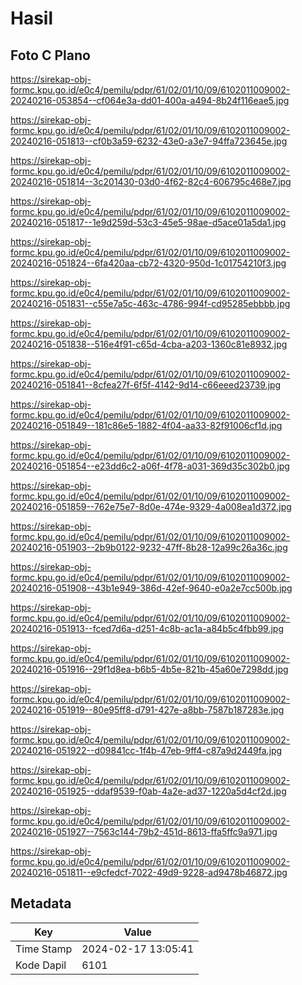 # Hasil

## Foto C Plano

https://sirekap-obj-formc.kpu.go.id/e0c4/pemilu/pdpr/61/02/01/10/09/6102011009002-20240216-053854--cf064e3a-dd01-400a-a494-8b24f116eae5.jpg

https://sirekap-obj-formc.kpu.go.id/e0c4/pemilu/pdpr/61/02/01/10/09/6102011009002-20240216-051813--cf0b3a59-6232-43e0-a3e7-94ffa723645e.jpg

https://sirekap-obj-formc.kpu.go.id/e0c4/pemilu/pdpr/61/02/01/10/09/6102011009002-20240216-051814--3c201430-03d0-4f62-82c4-606795c468e7.jpg

https://sirekap-obj-formc.kpu.go.id/e0c4/pemilu/pdpr/61/02/01/10/09/6102011009002-20240216-051817--1e9d259d-53c3-45e5-98ae-d5ace01a5da1.jpg

https://sirekap-obj-formc.kpu.go.id/e0c4/pemilu/pdpr/61/02/01/10/09/6102011009002-20240216-051824--6fa420aa-cb72-4320-950d-1c01754210f3.jpg

https://sirekap-obj-formc.kpu.go.id/e0c4/pemilu/pdpr/61/02/01/10/09/6102011009002-20240216-051831--c55e7a5c-463c-4786-994f-cd95285ebbbb.jpg

https://sirekap-obj-formc.kpu.go.id/e0c4/pemilu/pdpr/61/02/01/10/09/6102011009002-20240216-051838--516e4f91-c65d-4cba-a203-1360c81e8932.jpg

https://sirekap-obj-formc.kpu.go.id/e0c4/pemilu/pdpr/61/02/01/10/09/6102011009002-20240216-051841--8cfea27f-6f5f-4142-9d14-c66eeed23739.jpg

https://sirekap-obj-formc.kpu.go.id/e0c4/pemilu/pdpr/61/02/01/10/09/6102011009002-20240216-051849--181c86e5-1882-4f04-aa33-82f91006cf1d.jpg

https://sirekap-obj-formc.kpu.go.id/e0c4/pemilu/pdpr/61/02/01/10/09/6102011009002-20240216-051854--e23dd6c2-a06f-4f78-a031-369d35c302b0.jpg

https://sirekap-obj-formc.kpu.go.id/e0c4/pemilu/pdpr/61/02/01/10/09/6102011009002-20240216-051859--762e75e7-8d0e-474e-9329-4a008ea1d372.jpg

https://sirekap-obj-formc.kpu.go.id/e0c4/pemilu/pdpr/61/02/01/10/09/6102011009002-20240216-051903--2b9b0122-9232-47ff-8b28-12a99c26a36c.jpg

https://sirekap-obj-formc.kpu.go.id/e0c4/pemilu/pdpr/61/02/01/10/09/6102011009002-20240216-051908--43b1e949-386d-42ef-9640-e0a2e7cc500b.jpg

https://sirekap-obj-formc.kpu.go.id/e0c4/pemilu/pdpr/61/02/01/10/09/6102011009002-20240216-051913--fced7d6a-d251-4c8b-ac1a-a84b5c4fbb99.jpg

https://sirekap-obj-formc.kpu.go.id/e0c4/pemilu/pdpr/61/02/01/10/09/6102011009002-20240216-051916--29f1d8ea-b6b5-4b5e-821b-45a60e7298dd.jpg

https://sirekap-obj-formc.kpu.go.id/e0c4/pemilu/pdpr/61/02/01/10/09/6102011009002-20240216-051919--80e95ff8-d791-427e-a8bb-7587b187283e.jpg

https://sirekap-obj-formc.kpu.go.id/e0c4/pemilu/pdpr/61/02/01/10/09/6102011009002-20240216-051922--d09841cc-1f4b-47eb-9ff4-c87a9d2449fa.jpg

https://sirekap-obj-formc.kpu.go.id/e0c4/pemilu/pdpr/61/02/01/10/09/6102011009002-20240216-051925--ddaf9539-f0ab-4a2e-ad37-1220a5d4cf2d.jpg

https://sirekap-obj-formc.kpu.go.id/e0c4/pemilu/pdpr/61/02/01/10/09/6102011009002-20240216-051927--7563c144-79b2-451d-8613-ffa5ffc9a971.jpg

https://sirekap-obj-formc.kpu.go.id/e0c4/pemilu/pdpr/61/02/01/10/09/6102011009002-20240216-051811--e9cfedcf-7022-49d9-9228-ad9478b46872.jpg


## Metadata

| Key        | Value               |
| ---------- | ------------------- |
| Time Stamp | 2024-02-17 13:05:41 |
| Kode Dapil | 6101                |



